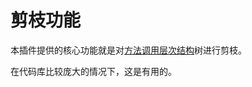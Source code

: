 # 剪枝功能

本插件提供的核心功能就是对[方法调用层次结构](https://www.jetbrains.com/guide/go/tips/call-hierarchy/)树进行剪枝。

在代码库比较庞大的情况下，这是有用的。